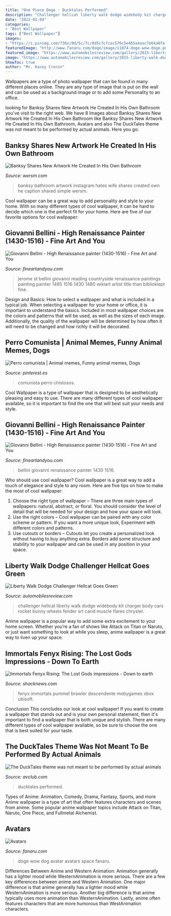 ```yaml
---
title: "One Piece Doge - Ducktales Performed"
description: "Challenger hellcat liberty walk dodge widebody kit charger body cars rocket bunny wheels fender srt carid muscle flares chrysler"
date: "2022-01-04"
categories:
- "Best Wallpaper"
tags: ["Best Wallpaper"]
images:
- "https://i.pinimg.com/736x/0d/5c/7c/0d5c7cfcac576c5e465a4aac7e64a0fa.jpg"
featuredImage: "http://www.fanaru.com/doge/image/11874-doge-wow-doge.png"
featured_image: "https://www.automobilesreview.com/gallery/2015-liberty-walk-dodge-challenger-hellcat-green/2015-liberty-walk-dodge-challenger-hellcat-green-02.jpg"
image: "https://www.automobilesreview.com/gallery/2015-liberty-walk-dodge-challenger-hellcat-green/2015-liberty-walk-dodge-challenger-hellcat-green-02.jpg"
ShowToc: true
author: "Mr. Kacey Cronin"
---
```





Wallpapers are a type of photo wallpaper that can be found in many different places online. They are any type of image that is put on the wall and can be used as a background image or to add some Personality to an office.

	

		
looking for Banksy Shares New Artwork He Created In His Own Bathroom you've visit to the right web. We have 8 Images about Banksy Shares New Artwork He Created In His Own Bathroom like Banksy Shares New Artwork He Created In His Own Bathroom, Avatars and also The DuckTales theme was not meant to be performed by actual animals. Here you go:
		
    
## Banksy Shares New Artwork He Created In His Own Bathroom

<img loading=lazy src="https://wersm.com/wp-content/uploads/2020/04/wersm-banksy-work-at-home-bathroom-main-769x1024.jpg" onerror="this.onerror=null;this.src='https://tse1.mm.bing.net/th?id=OIP.MtSO2yDZLrZ4bOafqDm8EQHaJ3&amp;pid=15.1';" alt="Banksy Shares New Artwork He Created In His Own Bathroom">

_Source: wersm.com_

>banksy bathroom artwork instagram hates wife shares created own he caption shared simple wersm. 

	

Cool wallpaper can be a great way to add personality and style to your home. With so many different types of cool wallpaper, it can be hard to decide which one is the perfect fit for your home. Here are five of our favorite options for cool wallpaper: 

    
## Giovanni Bellini - High Renaissance Painter (1430-1516) - Fine Art And You

<img loading=lazy src="http://3.bp.blogspot.com/-0TyUot20Hs4/VORd9IaKfNI/AAAAAAABz1A/q3B0ZZXs1cI/s1600/Giovanni-Bellini-high-renaissance-painter-fine-art-and-you-8.jpg" onerror="this.onerror=null;this.src='https://tse4.mm.bing.net/th?id=OIP.foVbmrXv9aq472akZ_sRQgHaKc&amp;pid=15.1';" alt="Giovanni Bellini - High Renaissance painter (1430-1516) - Fine Art and You">

_Source: fineartandyou.com_

>jerome st bellini giovanni reading countryside renaissance paintings painting painter 1485 1516 1430 1480 wikiart artist title than biblioklept fine. 

	

Design and Basics: How to select a wallpaper and what is included in a typical job.
When selecting a wallpaper for your home or office, it is important to understand the basics. Included in most wallpaper choices are the colors and patterns that will be used, as well as the sizes of each image. Additionally, the quality of the wallpaper will be determined by how often it will need to be changed and how richly it will be decorated.

    
## Perro Comunista | Animal Memes, Funny Animal Memes, Dogs

<img loading=lazy src="https://i.pinimg.com/736x/0d/5c/7c/0d5c7cfcac576c5e465a4aac7e64a0fa.jpg" onerror="this.onerror=null;this.src='https://tse3.mm.bing.net/th?id=OIP.4GKIGAEnbmeplaqtdxxoCAHaJg&amp;pid=15.1';" alt="Perro comunista | Animal memes, Funny animal memes, Dogs">

_Source: pinterest.es_

>comunista perro chistosos. 

	

Cool Wallpaper is a type of wallpaper that is designed to be aesthetically pleasing and easy to use. There are many different types of cool wallpaper available, so it is important to find the one that will best suit your needs and style.

    
## Giovanni Bellini - High Renaissance Painter (1430-1516) - Fine Art And You

<img loading=lazy src="https://1.bp.blogspot.com/-knFA4gDL72U/VORdkcq9zLI/AAAAAAABzyE/L3ygCeKLeK4/s1600/Giovanni-Bellini-high-renaissance-painter-fine-art-and-you-14.jpg" onerror="this.onerror=null;this.src='https://tse1.mm.bing.net/th?id=OIP.B87RQaEldgBvkXlSK-IriwHaJ4&amp;pid=15.1';" alt="Giovanni Bellini - High Renaissance painter (1430-1516) - Fine Art and You">

_Source: fineartandyou.com_

>bellini giovanni renaissance painter 1430 1516. 

	

Who should use cool wallpaper?
Cool wallpaper is a great way to add a touch of elegance and style to any room. Here are five tips on how to make the most of cool wallpaper: 
1) Choose the right type of wallpaper – There are three main types of wallpapers: natural, abstract, or floral. You should consider the level of detail that will be needed for your design and how your space will look. 
2) Use the right colors – Cool wallpaper can be paired with any color scheme or pattern. If you want a more unique look, Experiment with different colors and patterns. 
3) Use cutouts or borders – Cutouts let you create a personalized look without having to buy anything extra. Borders add some structure and stability to your wallpaper and can be used in any position in your space.

    
## Liberty Walk Dodge Challenger Hellcat Goes Green

<img loading=lazy src="https://www.automobilesreview.com/gallery/2015-liberty-walk-dodge-challenger-hellcat-green/2015-liberty-walk-dodge-challenger-hellcat-green-02.jpg" onerror="this.onerror=null;this.src='https://tse4.mm.bing.net/th?id=OIP.0pcMT4L0-NEcji6y0iD88wHaE7&amp;pid=15.1';" alt="Liberty Walk Dodge Challenger Hellcat Goes Green">

_Source: automobilesreview.com_

>challenger hellcat liberty walk dodge widebody kit charger body cars rocket bunny wheels fender srt carid muscle flares chrysler. 

	

Anime wallpaper is a popular way to add some extra excitement to your home screen. Whether you’re a fan of shows like Attack on Titan or Naruto, or just want something to look at while you sleep, anime wallpaper is a great way to liven up your space.

    
## Immortals Fenyx Rising: The Lost Gods Impressions - Down To Earth

<img loading=lazy src="https://d1lss44hh2trtw.cloudfront.net/assets/article/2021/04/20/dlc-lost-gods-narrative-scrying-pool_feature.jpg" onerror="this.onerror=null;this.src='https://tse3.mm.bing.net/th?id=OIP.XsRtS3ailCczbbXcKNR_eQHaEK&amp;pid=15.1';" alt="Immortals Fenyx Rising: The Lost Gods impressions - Down to earth">

_Source: shacknews.com_

>fenyx immortals pummel brawler descendente mobygames xbox ubisoft. 

	

Conclusion
This concludes our look at cool wallpaper! If you want to create a wallpaper that stands out and is your own personal statement, then it's important to find a wallpaper that is both unique and stylish. There are many different types of cool wallpaper available, so be sure to choose the one that is best suited for your taste.

    
## The DuckTales Theme Was Not Meant To Be Performed By Actual Animals

<img loading=lazy src="https://i.kinja-img.com/gawker-media/image/upload/s--jX3TYNDI--/c_scale,fl_progressive,q_80,w_800/erj8biptfaadzvxdukve.jpg" onerror="this.onerror=null;this.src='https://tse2.mm.bing.net/th?id=OIP.zmwtdX3U83YDSE-Br8ZLVQHaEK&amp;pid=15.1';" alt="The DuckTales theme was not meant to be performed by actual animals">

_Source: avclub.com_

>ducktales performed. 

	

Types of Anime: Animation, Comedy, Drama, Fantasy, Sports, and more
Anime wallpaper is a type of art that often features characters and scenes from anime. Some popular anime wallpaper topics include Attack on Titan, Naruto, One Piece, and Fullmetal Alchemist.

    
## Avatars

<img loading=lazy src="http://www.fanaru.com/doge/image/11874-doge-wow-doge.png" onerror="this.onerror=null;this.src='https://tse3.mm.bing.net/th?id=OIP.eaopYk18rcL1HsOGph952AHaHa&amp;pid=15.1';" alt="Avatars">

_Source: fanaru.com_

>doge wow dog avatar avatars space fanaru. 

	

Differences Between Anime and Western Animation: Animation generally has a lighter mood while WesternAnimation is more serious.
There are a few key differences between anime and Western Animation. One major difference is that anime generally has a lighter mood while WesternAnimation is more serious. Another big difference is that anime typically uses more animation than WesternAnimation. Lastly, anime often features characters that are more humorous than WestAnimation characters.

